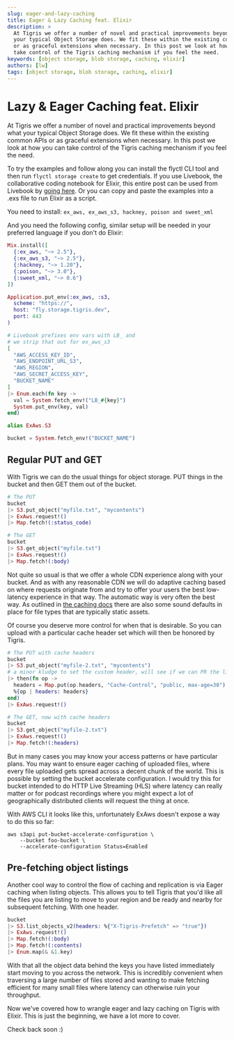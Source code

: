 ```yaml
---
slug: eager-and-lazy-caching
title: Eager & Lazy Caching feat. Elixir
description: >
  At Tigris we offer a number of novel and practical improvements beyond what
  your typical Object Storage does. We fit these within the existing common APIs
  or as graceful extensions when necessary. In this post we look at how you can
  take control of the Tigris caching mechanism if you feel the need.
keywords: [object storage, blob storage, caching, elixir]
authors: [lw]
tags: [object storage, blob storage, caching, elixir]
---
```


# Lazy & Eager Caching feat. Elixir

At Tigris we offer a number of novel and practical improvements beyond what your
typical Object Storage does. We fit these within the existing common APIs or as
graceful extensions when necessary. In this post we look at how you can take
control of the Tigris caching mechanism if you feel the need.

To try the examples and follow along you can install the flyctl CLI tool and
then run `flyctl storage create` to get credentials. If you use Livebook, the
collaborative coding notebook for Elixir, this entire post can be used from
Livebook by
[going here](https://livebook.dev/run/?url=https://github.com/lawik/tigris-blogs/blob/main/1-eager-lazy/post.livemd).
Or you can copy and paste the examples into a .exs file to run Elixir as a
script.

You need to install: `ex_aws, ex_aws_s3, hackney, poison and sweet_xml`

And you need the following config, similar setup will be needed in your
preferred language if you don't do Elixir:

```elixir
Mix.install([
  {:ex_aws, "~> 2.5"},
  {:ex_aws_s3, "~> 2.5"},
  {:hackney, "~> 1.20"},
  {:poison, "~> 3.0"},
  {:sweet_xml, "~> 0.6"}
])

Application.put_env(:ex_aws, :s3,
  scheme: "https://",
  host: "fly.storage.tigris.dev",
  port: 443
)

# Livebook prefixes env vars with LB_ and
# we strip that out for ex_aws_s3
[
  "AWS_ACCESS_KEY_ID",
  "AWS_ENDPOINT_URL_S3",
  "AWS_REGION",
  "AWS_SECRET_ACCESS_KEY",
  "BUCKET_NAME"
]
|> Enum.each(fn key ->
  val = System.fetch_env!("LB_#{key}")
  System.put_env(key, val)
end)

alias ExAws.S3

bucket = System.fetch_env!("BUCKET_NAME")
```

## Regular PUT and GET

With Tigris we can do the usual things for object storage. PUT things in the
bucket and then GET them out of the bucket.

```elixir
# The PUT
bucket
|> S3.put_object("myfile.txt", "mycontents")
|> ExAws.request!()
|> Map.fetch!(:status_code)
```

```elixir
# The GET
bucket
|> S3.get_object("myfile.txt")
|> ExAws.request!()
|> Map.fetch!(:body)
```

Not quite so usual is that we offer a whole CDN experience along with your
bucket. And as with any reasonable CDN we will do adaptive caching based on
where requests originate from and try to offer your users the best low-latency
experience in that way. The automatic way is very often the best way. As
outlined in [the caching docs](https://www.tigrisdata.com/docs/objects/caching/)
there are also some sound defaults in place for file types that are typically
static assets.

Of course you deserve more control for when that is desirable. So you can upload
with a particular cache header set which will then be honored by Tigris.

```elixir
# The PUT with cache headers
bucket
|> S3.put_object("myfile-2.txt", "mycontents")
# a minor kludge to set the custom header, will see if we can PR the library :)
|> then(fn op ->
  headers = Map.put(op.headers, "Cache-Control", "public, max-age=30")
  %{op | headers: headers}
end)
|> ExAws.request!()

# The GET, now with cache headers
bucket
|> S3.get_object("myfile-2.txt")
|> ExAws.request!()
|> Map.fetch!(:headers)
```

But in many cases you may know your access patterns or have particular plans.
You may want to ensure eager caching of uploaded files, where every file
uploaded gets spread across a decent chunk of the world. This is possible by
setting the bucket accelerate configuration. I would try this for bucket
intended to do HTTP Live Streaming (HLS) where latency can really matter or for
podcast recordings where you might expect a lot of geographically distributed
clients will request the thing at once.

With AWS CLI it looks like this, unfortunately ExAws doesn't expose a way to do
this so far:

```
aws s3api put-bucket-accelerate-configuration \
	--bucket foo-bucket \
	--accelerate-configuration Status=Enabled
```

## Pre-fetching object listings

Another cool way to control the flow of caching and replication is via Eager
caching when listing objects. This allows you to tell Tigris that you'd like all
the files you are listing to move to your region and be ready and nearby for
subsequent fetching. With one header.

```elixir
bucket
|> S3.list_objects_v2(headers: %{"X-Tigris-Prefetch" => "true"})
|> ExAws.request!()
|> Map.fetch!(:body)
|> Map.fetch!(:contents)
|> Enum.map(& &1.key)
```

With that all the object data behind the keys you have listed immediately start
moving to you across the network. This is incredibly convenient when traversing
a large number of files stored and wanting to make fetching efficient for many
small files where latency can otherwise ruin your throughput.

Now we've covered how to wrangle eager and lazy caching on Tigris with Elixir.
This is just the beginning, we have a lot more to cover.

Check back soon :)
